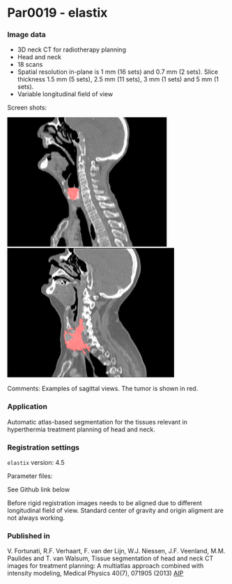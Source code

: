 # Par0019 - elastix

###  Image data

* 3D neck CT for radiotherapy planning
* Head and neck
* 18 scans
* Spatial resolution in-plane is 1 mm (16 sets) and 0.7 mm (2 sets). Slice thickness 1.5 mm (5 sets), 2.5 mm (11 sets), 3 mm (1 sets) and 5 mm (1 sets).
* Variable longitudinal field of view


Screen shots:

![alt-text](Example1.png) ![alt-text](Example2.png)

Comments: Examples of sagittal views. The tumor is shown in red.

###  Application

Automatic atlas-based segmentation for the tissues relevant in hyperthermia treatment planning of head and neck.

###  Registration settings

`elastix` version: 4.5

Parameter files:

See Github link below

Before rigid registration images needs to be aligned due to different longitudinal field of view. Standard center of gravity and origin aligment are not always working.

###  Published in

V. Fortunati, R.F. Verhaart, F. van der Lijn, W.J. Niessen, J.F. Veenland, M.M. Paulides and T. van Walsum, Tissue segmentation of head and neck CT images for treatment planning: A multiatlas approach combined with intensity modeling, Medical Physics 40(7), 071905 (2013) [AIP][1]

[1]: http://dx.doi.org/10.1118/1.4810971
